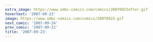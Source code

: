 ```yaml
---
extra_image: https://www.smbc-comics.com/comics/20070923after.gif
hovertext: '2007-09-23'
image: https://www.smbc-comics.com/comics/20070923.gif
next_comic: '2007-09-24'
prev_comic: '2007-09-22'
title: '2007-09-23'
---
```


